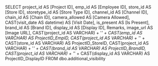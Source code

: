 SELECT        project_id AS [Project ID], emp_id AS [Employee ID], store_id AS [Store ID], storetype_id AS [Store Type ID], channel_id AS [Channel ID], chain_id AS [Chain ID], camera_allowed AS [Camera Allowed], CAST(visit_date AS datetime) 
                         AS [Visit Date], is_present AS [Is Present], brand_id AS [Brand ID], display_id AS [Display ID], Remarks, image_url AS [Image URL], CAST(project_id AS VARCHAR) + '_' + CAST(emp_id AS VARCHAR) AS ProjectID_EmpID, 
                         CAST(project_id AS VARCHAR) + '_' + CAST(store_id AS VARCHAR) AS ProjectID_StoreID, CAST(project_id AS VARCHAR) + '_' + CAST(brand_id AS VARCHAR) AS ProjectID_BrandID, CAST(project_id AS VARCHAR) 
                         + '_' + CAST(display_id AS VARCHAR) AS ProjectID_DisplayID
FROM            dbo.additional_visibility
